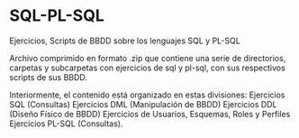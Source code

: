# SQL-PL-SQL
Ejercicios, Scripts de BBDD sobre los lenguajes SQL  y PL-SQL

Archivo comprimido en formato .zip que contiene una serie de directorios, carpetas y subcarpetas con ejercicios de sql y pl-sql, con sus respectivos scripts de sus BBDD.

Interiormente, el contenido está organizado en estas divisiones:  Ejercicios SQL (Consultas)
                                                                  Ejercicios DML (Manipulación de BBDD)
                                                                  Ejercicios DDL (Diseño Físico de BBDD)
                                                                  Ejercicios de Usuarios, Esquemas, Roles y Perfiles
                                                                  Ejercicios PL-SQL (Consultas).
